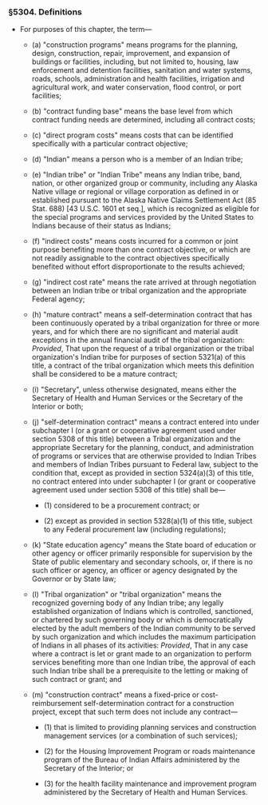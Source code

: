 ### §5304. Definitions
* For purposes of this chapter, the term—

  * (a) "construction programs" means programs for the planning, design, construction, repair, improvement, and expansion of buildings or facilities, including, but not limited to, housing, law enforcement and detention facilities, sanitation and water systems, roads, schools, administration and health facilities, irrigation and agricultural work, and water conservation, flood control, or port facilities;

  * (b) "contract funding base" means the base level from which contract funding needs are determined, including all contract costs;

  * (c) "direct program costs" means costs that can be identified specifically with a particular contract objective;

  * (d) "Indian" means a person who is a member of an Indian tribe;

  * (e) "Indian tribe" or "Indian Tribe" means any Indian tribe, band, nation, or other organized group or community, including any Alaska Native village or regional or village corporation as defined in or established pursuant to the Alaska Native Claims Settlement Act (85 Stat. 688) [43 U.S.C. 1601 et seq.], which is recognized as eligible for the special programs and services provided by the United States to Indians because of their status as Indians;

  * (f) "indirect costs" means costs incurred for a common or joint purpose benefiting more than one contract objective, or which are not readily assignable to the contract objectives specifically benefited without effort disproportionate to the results achieved;

  * (g) "indirect cost rate" means the rate arrived at through negotiation between an Indian tribe or tribal organization and the appropriate Federal agency;

  * (h) "mature contract" means a self-determination contract that has been continuously operated by a tribal organization for three or more years, and for which there are no significant and material audit exceptions in the annual financial audit of the tribal organization: _Provided_, That upon the request of a tribal organization or the tribal organization's Indian tribe for purposes of section 5321(a) of this title, a contract of the tribal organization which meets this definition shall be considered to be a mature contract;

  * (i) "Secretary", unless otherwise designated, means either the Secretary of Health and Human Services or the Secretary of the Interior or both;

  * (j) "self-determination contract" means a contract entered into under subchapter I (or a grant or cooperative agreement used under section 5308 of this title) between a Tribal organization and the appropriate Secretary for the planning, conduct, and administration of programs or services that are otherwise provided to Indian Tribes and members of Indian Tribes pursuant to Federal law, subject to the condition that, except as provided in section 5324(a)(3) of this title, no contract entered into under subchapter I (or grant or cooperative agreement used under section 5308 of this title) shall be—

    * (1) considered to be a procurement contract; or

    * (2) except as provided in section 5328(a)(1) of this title, subject to any Federal procurement law (including regulations);


  * (k) "State education agency" means the State board of education or other agency or officer primarily responsible for supervision by the State of public elementary and secondary schools, or, if there is no such officer or agency, an officer or agency designated by the Governor or by State law;

  * (l) "Tribal organization" or "tribal organization" means the recognized governing body of any Indian tribe; any legally established organization of Indians which is controlled, sanctioned, or chartered by such governing body or which is democratically elected by the adult members of the Indian community to be served by such organization and which includes the maximum participation of Indians in all phases of its activities: _Provided_, That in any case where a contract is let or grant made to an organization to perform services benefiting more than one Indian tribe, the approval of each such Indian tribe shall be a prerequisite to the letting or making of such contract or grant; and

  * (m) "construction contract" means a fixed-price or cost-reimbursement self-determination contract for a construction project, except that such term does not include any contract—

    * (1) that is limited to providing planning services and construction management services (or a combination of such services);

    * (2) for the Housing Improvement Program or roads maintenance program of the Bureau of Indian Affairs administered by the Secretary of the Interior; or

    * (3) for the health facility maintenance and improvement program administered by the Secretary of Health and Human Services.
